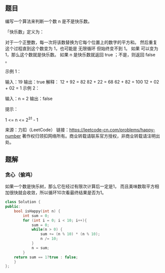 ## 题目

编写一个算法来判断一个数 n 是不是快乐数。

「快乐数」定义为：

对于一个正整数，每一次将该数替换为它每个位置上的数字的平方和。
然后重复这个过程直到这个数变为 1，也可能是 无限循环 但始终变不到 1。
如果 可以变为  1，那么这个数就是快乐数。
如果 n 是快乐数就返回 true ；不是，则返回 false 。

 

示例 1：

输入：19
输出：true
解释：
12 + 92 = 82
82 + 22 = 68
62 + 82 = 100
12 + 02 + 02 = 1
示例 2：

输入：n = 2
输出：false


提示：

1 <= n <= 2<sup>31</sup> - 1

来源：力扣（LeetCode）
链接：https://leetcode-cn.com/problems/happy-number
著作权归领扣网络所有。商业转载请联系官方授权，非商业转载请注明出处。

## 题解

### 贪心（偷鸡）

如果一个数是快乐树，那么它在经过有限次计算后一定是1， 而且美味数取平方相加很快就会收敛，所以循环10次看最终结果是否为1。

```c++
class Solution {
public:
    bool isHappy(int n) {
        int sum = 0;
        for (int i = 0; i < 10; i++){
            sum = 0;
            while(n > 0) {
                sum += (n % 10) * (n % 10);
                n /= 10;
            }
            n = sum;
        }
    return sum == 1?true : false;
    }
};
```

